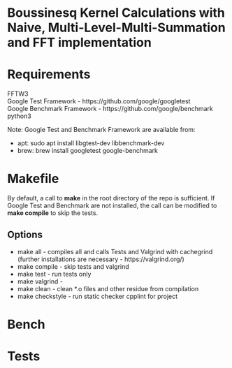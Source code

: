 # Boussinesq Kernel Calculations with Naive, Multi-Level-Multi-Summation and FFT implementation #

# Requirements #

<p>FFTW3 <br>
Google Test Framework - https://github.com/google/googletest <br>
Google Benchmark Framework - https://github.com/google/benchmark <br>
python3 <br>
</p>

<p>Note: Google Test and Benchmark Framework are available from: <br>
<ul>
  <li>apt: sudo apt install libgtest-dev libbenchmark-dev</li>
  <li>brew: brew install googletest google-benchmark</li>
</ul>
</p>

# Makefile #

By default, a call to <b>make</b> in the root directory of the repo is sufficient. If Google Test and Benchmark are not installed, the call can be modified to <b>make compile</b> to skip the tests.

## Options ## 
<p>
  <ul>
    <li>make all - compiles all and calls Tests and Valgrind with cachegrind (further installations are necessary - https://valgrind.org/)</li>
    <li>make compile - skip tests and valgrind </li>
    <li>make test - run tests only</li>
    <li>make valgrind - </li>
    <li>make clean - clean *.o files and other residue from compilation </li>
    <li>make checkstyle - run static checker cpplint for project</li>
  </ul>
</p>


# Bench #

# Tests #
